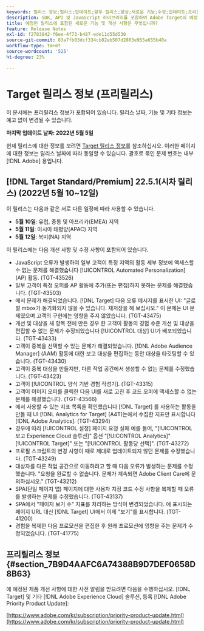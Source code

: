 ```yaml
---
keywords: 릴리스 정보;릴리스;업데이트;향후 릴리스;향상;새로운 기능;수정;업데이트;프리릴리스
description: SDK, API 및 JavaScript 라이브러리를 포함하여 Adobe Target의 예정된 릴리스에 포함된 새로운 기능, 개선 사항 및 수정 내용에 대해 알아봅니다.
title: 예정된 릴리스에 포함된 새로운 기능 및 개선 사항은 무엇입니까?
feature: Release Notes
exl-id: f2783042-f6ee-4f73-b487-ede11d55d530
source-git-commit: 83a7fb03dcf334cb82eb507d2803e955a655b40a
workflow-type: tm+mt
source-wordcount: '525'
ht-degree: 23%

---
```


# Target 릴리스 정보 (프리릴리스)

이 문서에는 프리릴리스 정보가 포함되어 있습니다. 릴리스 날짜, 기능 및 기타 정보는 예고 없이 변경될 수 있습니다.

**마지막 업데이트 날짜: 2022년 5월 5일**

현재 릴리스에 대한 정보를 보려면 [Target 릴리스 정보](release-notes.md)를 참조하십시오. 이러한 페이지에 대한 정보는 릴리스 날짜에 따라 동일할 수 있습니다. 괄호로 묶인 문제 번호는 내부 [!DNL Adobe] 용입니다.

## [!DNL Target Standard/Premium] 22.5.1(시차 릴리스) (2022년 5월 10~12일)

이 릴리스는 다음과 같은 서로 다른 일정에 따라 사용할 수 있습니다.

* **5월 10일**: 유럽, 중동 및 아프리카(EMEA) 지역
* **5월 11일**: 아시아 태평양(APAC) 지역
* **5월 12일**: 북미(NA) 지역

이 릴리스에는 다음 개선 사항 및 수정 사항이 포함되어 있습니다.

* JavaScript 오류가 발생하여 일부 고객이 특정 지역의 활동 세부 정보에 액세스할 수 없는 문제를 해결했습니다 [!UICONTROL Automated Personalization] (AP) 활동. (TGT-43526)
* 일부 고객이 특정 오퍼를 AP 활동에 추가(또는 편집)하지 못하는 문제를 해결했습니다. (TGT-43503)
* 에서 문제가 해결되었습니다. [!DNL Target] 다음 오류 메시지를 표시한 UI: &quot;글로벌 mbox가 동기화되지 않을 수 있습니다. 재저장을 해 보십시오.&quot; 이 문제는 UI 문제였으며 고객의 구현에는 영향을 주지 않았습니다. (TGT-43475)
* 개선 및 대상을 새 항목 전에 만든 경우 한 고객이 활동의 경험 수준 개선 및 대상을 편집할 수 없는 문제가 수정되었습니다 [!UICONTROL 대상] UI가 배포되었습니다. (TGT-43433)
* 고객이 중복을 선택할 수 있는 문제가 해결되었습니다. [!DNL Adobe Audience Manager] (AAM) 활동에 대한 보고 대상을 편집하는 동안 대상을 타깃팅할 수 있습니다. (TGT-43430)
* 고객이 중복 대상을 만들지만, 다른 작업 공간에서 생성할 수 없는 문제를 수정했습니다. (TGT-43423)
* 고객이 [!UICONTROL 양식 기반 경험 작성기]. (TGT-43315)
* 고객이 이미지 오퍼를 클릭한 다음 UI를 새로 고친 후 코드 오퍼에 액세스할 수 없는 문제를 해결했습니다. (TGT-43566)
* 에서 사용할 수 있는 지표 목록을 확인했습니다 [!DNL Target] 를 사용하는 활동을 만들 때 UI [!DNL Analytics for Target] (A4T)는에서 수집한 지표만 표시합니다 [!DNL Adobe Analytics]. (TGT-43294)
* 경우에 따라 [!UICONTROL 설정] 페이지 요청 실패 예를 들어, &quot;[!UICONTROL 보고 Experience Cloud 솔루션]&quot; 옵션 &quot;[!UICONTROL Analytics]&quot;[!UICONTROL Target]&quot; 또는 &quot;[!UICONTROL 활동당 선택]&quot;. (TGT-43272)
* 프로필 스크립트의 변경 사항이 때로 제대로 업데이트되지 않던 문제를 수정했습니다. (TGT-43249)
* 대상자를 다른 작업 공간으로 이동하려고 할 때 다음 오류가 발생하는 문제를 수정했습니다. &quot;요청을 완료할 수 없습니다. 문제가 계속되면 Adobe Client Care에 문의하십시오.&quot; (TGT-43212)
* SPA(단일 페이지 앱) 페이지에 대한 사용자 지정 코드 수정 사항을 복제할 때 오류를 발생하는 문제를 수정했습니다. (TGT-43137)
* SPA에서 &quot;페이지 보기 수&quot; 지표를 처리하는 방식이 변경되었습니다. 에 표시되는 페이지 URL 대신 [!DNL Target] UI에서 이제 &quot;보기&quot;를 표시합니다. (TGT-41200)
* 경험을 복제한 다음 프로모션을 편집한 후 원래 프로모션에 영향을 주는 문제가 수정되었습니다. (TGT-41775)

## 프리릴리스 정보 {#section_7B9D4AAFC6A74388B9D7DEF0658D8B63}

에 예정된 제품 개선 사항에 대한 사전 알림을 받으려면 다음을 수행하십시오. [!DNL Target] 및 기타 [!DNL Adobe Experience Cloud] 솔루션, 등록 [!DNL Adobe Priority Product Update]:

[https://www.adobe.com/kr/subscription/priority-product-update.html](https://www.adobe.com/kr/subscription/priority-product-update.html)
